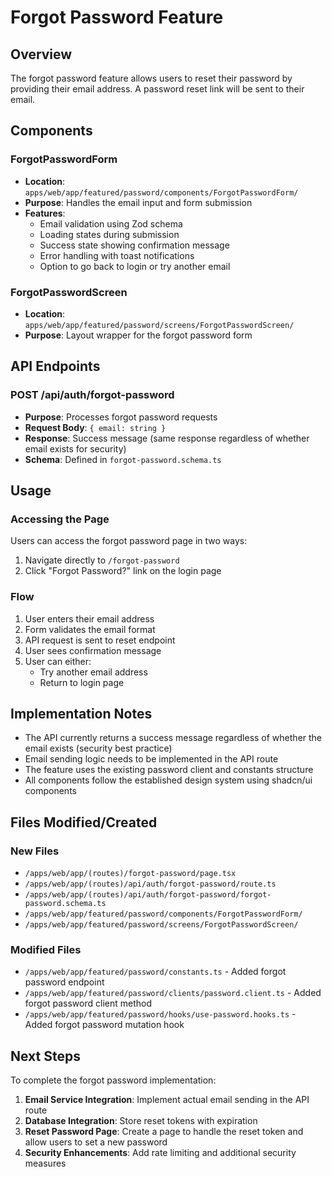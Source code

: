 # Forgot Password Feature

## Overview
The forgot password feature allows users to reset their password by providing their email address. A password reset link will be sent to their email.

## Components

### ForgotPasswordForm
- **Location**: `apps/web/app/featured/password/components/ForgotPasswordForm/`
- **Purpose**: Handles the email input and form submission
- **Features**:
  - Email validation using Zod schema
  - Loading states during submission
  - Success state showing confirmation message
  - Error handling with toast notifications
  - Option to go back to login or try another email

### ForgotPasswordScreen
- **Location**: `apps/web/app/featured/password/screens/ForgotPasswordScreen/`
- **Purpose**: Layout wrapper for the forgot password form

## API Endpoints

### POST /api/auth/forgot-password
- **Purpose**: Processes forgot password requests
- **Request Body**: `{ email: string }`
- **Response**: Success message (same response regardless of whether email exists for security)
- **Schema**: Defined in `forgot-password.schema.ts`

## Usage

### Accessing the Page
Users can access the forgot password page in two ways:
1. Navigate directly to `/forgot-password`
2. Click "Forgot Password?" link on the login page

### Flow
1. User enters their email address
2. Form validates the email format
3. API request is sent to reset endpoint
4. User sees confirmation message
5. User can either:
   - Try another email address
   - Return to login page

## Implementation Notes

- The API currently returns a success message regardless of whether the email exists (security best practice)
- Email sending logic needs to be implemented in the API route
- The feature uses the existing password client and constants structure
- All components follow the established design system using shadcn/ui components

## Files Modified/Created

### New Files
- `/apps/web/app/(routes)/forgot-password/page.tsx`
- `/apps/web/app/(routes)/api/auth/forgot-password/route.ts`
- `/apps/web/app/(routes)/api/auth/forgot-password/forgot-password.schema.ts`
- `/apps/web/app/featured/password/components/ForgotPasswordForm/`
- `/apps/web/app/featured/password/screens/ForgotPasswordScreen/`

### Modified Files
- `/apps/web/app/featured/password/constants.ts` - Added forgot password endpoint
- `/apps/web/app/featured/password/clients/password.client.ts` - Added forgot password client method
- `/apps/web/app/featured/password/hooks/use-password.hooks.ts` - Added forgot password mutation hook

## Next Steps

To complete the forgot password implementation:

1. **Email Service Integration**: Implement actual email sending in the API route
2. **Database Integration**: Store reset tokens with expiration
3. **Reset Password Page**: Create a page to handle the reset token and allow users to set a new password
4. **Security Enhancements**: Add rate limiting and additional security measures